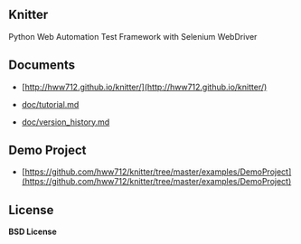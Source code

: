 Knitter
--------------------------------------------

Python Web Automation Test Framework with Selenium WebDriver


Documents
--------------------------------------------

+ [http://hww712.github.io/knitter/](http://hww712.github.io/knitter/)

+ [doc/tutorial.md](https://github.com/hww712/Knitter/blob/master/doc/tutorial.md)

+ [doc/version_history.md](https://github.com/hww712/Knitter/blob/master/doc/version_history.md)



Demo Project
--------------------------------------------

+ [https://github.com/hww712/knitter/tree/master/examples/DemoProject](https://github.com/hww712/knitter/tree/master/examples/DemoProject)


License
--------------------------------------------
**BSD License**








